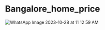 # Bangalore_home_price
![WhatsApp Image 2023-10-28 at 11 12 59 AM](https://github.com/aindrila2k20/Bangalore_home_price/assets/74343954/152fc3e0-6e7e-491f-a25b-474571c360f2)
